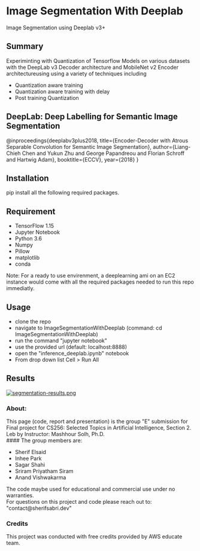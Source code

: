 # Image Segmentation With Deeplab
Image Segmentation using Deeplab v3+

## Summary
<p>Experiminting with Quantization of Tensorflow Models on various datasets with the DeepLab v3 Decoder architecture and MobileNet v2 Encoder architectureusing using a variety of techniques including 
<ul>
  <li>Quantization aware training </li>
  <li>Quantization aware training with delay </li>
  <li>Post training Quantization </li>
</ul>
</p>

## DeepLab: Deep Labelling for Semantic Image Segmentation
@inproceedings{deeplabv3plus2018,
  title={Encoder-Decoder with Atrous Separable Convolution for Semantic Image Segmentation},
  author={Liang-Chieh Chen and Yukun Zhu and George Papandreou and Florian Schroff and Hartwig Adam},
  booktitle={ECCV},
  year={2018}
}

## Installation
pip install all the following required packages.

## Requirement
<ul>
  <li>TensorFlow 1.15</li>
  <li>Jupyter Notebook</li>
  <li>Python 3.6</li>
  <li>Numpy</li>
  <li>Pillow</li>
  <li>matplotlib</li>
  <li>conda</li>
</ul>
<p>Note: For a ready to use envirenment, a deeplearning ami on an EC2 instance would come with all the required packages needed to run this repo immediatly. </p>

## Usage
<ul>
  <li>clone the repo</li>
  <li>navigate to ImageSegmentationWithDeeplab (command: cd ImageSegmentationWithDeeplab)</li>  
  <li>run the command "jupyter notebook"</li>  
  <li>use the provided url (default: localhost:8888)</li>
  <li>open the "inference_deeplab.ipynb" notebook</li>
  <li>From drop down list Cell > Run All </li>
</ul>

## Results
[![segmentation-results.png](https://i.postimg.cc/7PgkjyBQ/segmentation-results.png)](https://postimg.cc/c6428PGQ)

### About:

<p>This page (code, report and presentation) is the group "E" submission for Final project for CS256: Selected Topics in Artificial Intelligence, Section 2. Leb by Instructor: Mashhour Solh, Ph.D.
</br>
#### The group members are:
<ul>
  <li>Sherif Elsaid</li>
  <li>Inhee Park</li>
  <li>Sagar Shahi</li>
  <li>Sriram Priyatham Siram</li>
  <li>Anand Vishwakarma</li>
</ul>
The code maybe used for educational and commercial use under no warranties. 
</br>For questions on this project and code please reach out to: "contact@sherifsabri.dev"

### Credits
<p>This project was conducted with free credits provided by AWS educate team.</p>
